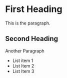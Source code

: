 # First Heading
This is the paragraph.

## Second Heading
Another Paragraph

* List item 1
* List Item 2
* List Item 3